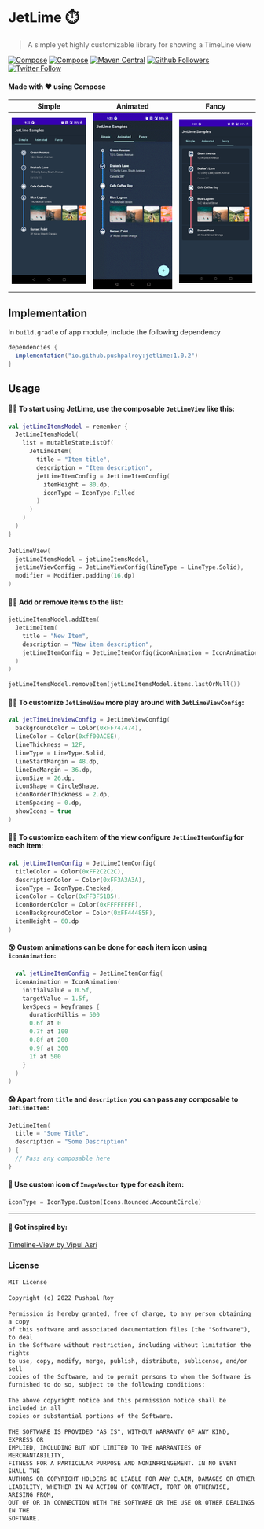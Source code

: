 # JetLime ⏱️

> A simple yet highly customizable library for showing a TimeLine view

[![Compose](https://img.shields.io/badge/Jetpack%20Compose-1.1.0-blue?style=flat-square&logo=appveyor)](https://developer.android.com/jetpack/androidx/versions/all-channel)
[![Compose](https://img.shields.io/github/license/pushpalroy/jetlime?color=blue&style=flat-square&logo=appveyor)](https://github.com/pushpalroy/jetlime/blob/master/LICENSE)
[![Maven Central](https://img.shields.io/maven-central/v/io.github.pushpalroy/jetlime?style=flat-square&logo=appveyor)](https://search.maven.org/artifact/io.github.pushpalroy/jetlime)
[![Github Followers](https://img.shields.io/github/followers/pushpalroy?label=Follow&style=social)](https://github.com/pushpalroy)
[![Twitter Follow](https://img.shields.io/twitter/follow/pushpalroy?label=Follow&style=social)](https://twitter.com/pushpalroy)

#### Made with ❤ using Compose

| Simple | Animated | Fancy |
:-------------------------:|:-------------------------: | :-------------------------: 
<img src="art/simple.png" width=240 />  |  <img src="art/animated.gif" width=240 /> | <img src="art/fancy.png" width=240 />

## Implementation

In `build.gradle` of app module, include the following dependency

```gradle
dependencies {
  implementation("io.github.pushpalroy:jetlime:1.0.2")
}
```

## Usage

#### ✌🏻 To start using JetLime, use the composable `JetLimeView` like this:

```kotlin
val jetLimeItemsModel = remember {
  JetLimeItemsModel(
    list = mutableStateListOf(
      JetLimeItem(
        title = "Item title",
        description = "Item description",
        jetLimeItemConfig = JetLimeItemConfig(
          itemHeight = 80.dp,
          iconType = IconType.Filled
        )
      )
    )
  )
}

JetLimeView(
  jetLimeItemsModel = jetLimeItemsModel,
  jetLimeViewConfig = JetLimeViewConfig(lineType = LineType.Solid),
  modifier = Modifier.padding(16.dp)
)
```

#### 🤲🏻 Add or remove items to the list:

```kotlin
jetLimeItemsModel.addItem(
  JetLimeItem(
    title = "New Item",
    description = "New item description",
    jetLimeItemConfig = JetLimeItemConfig(iconAnimation = IconAnimation())
  )
)
```

```kotlin
jetLimeItemsModel.removeItem(jetLimeItemsModel.items.lastOrNull())
```

#### 🤘🏻 To customize `JetLimeView` more play around with `JetLimeViewConfig`:

```kotlin
val jetTimeLineViewConfig = JetLimeViewConfig(
  backgroundColor = Color(0xFF747474),
  lineColor = Color(0xff00ACEE),
  lineThickness = 12F,
  lineType = LineType.Solid,
  lineStartMargin = 48.dp,
  lineEndMargin = 36.dp,
  iconSize = 26.dp,
  iconShape = CircleShape,
  iconBorderThickness = 2.dp,
  itemSpacing = 0.dp,
  showIcons = true
)
```

#### 👌🏻 To customize each item of the view configure `JetLimeItemConfig` for each item:

```kotlin
val jetLimeItemConfig = JetLimeItemConfig(
  titleColor = Color(0xFF2C2C2C),
  descriptionColor = Color(0xFF3A3A3A),
  iconType = IconType.Checked,
  iconColor = Color(0xFF3F51B5),
  iconBorderColor = Color(0xFFFFFFFF),
  iconBackgroundColor = Color(0xFF44485F),
  itemHeight = 60.dp
)
```

#### 😲 Custom animations can be done for each item icon using `iconAnimation`:

```kotlin
  val jetLimeItemConfig = JetLimeItemConfig(
  iconAnimation = IconAnimation(
    initialValue = 0.5f,
    targetValue = 1.5f,
    keySpecs = keyframes {
      durationMillis = 500
      0.6f at 0
      0.7f at 100
      0.8f at 200
      0.9f at 300
      1f at 500
    }
  )
)
```

#### 😱 Apart from `title` and `description` you can pass any composable to `JetLimeItem`:

```kotlin
JetLimeItem(
  title = "Some Title",
  description = "Some Description"
) {
  // Pass any composable here
}
```

#### 🤪 Use custom icon of `ImageVector` type for each item:

```kotlin
iconType = IconType.Custom(Icons.Rounded.AccountCircle)
```

<hr>

#### 🙏 Got inspired by:

[Timeline-View by Vipul Asri](https://github.com/vipulasri/Timeline-View)

### License

```
MIT License

Copyright (c) 2022 Pushpal Roy

Permission is hereby granted, free of charge, to any person obtaining a copy
of this software and associated documentation files (the "Software"), to deal
in the Software without restriction, including without limitation the rights
to use, copy, modify, merge, publish, distribute, sublicense, and/or sell
copies of the Software, and to permit persons to whom the Software is
furnished to do so, subject to the following conditions:

The above copyright notice and this permission notice shall be included in all
copies or substantial portions of the Software.

THE SOFTWARE IS PROVIDED "AS IS", WITHOUT WARRANTY OF ANY KIND, EXPRESS OR
IMPLIED, INCLUDING BUT NOT LIMITED TO THE WARRANTIES OF MERCHANTABILITY,
FITNESS FOR A PARTICULAR PURPOSE AND NONINFRINGEMENT. IN NO EVENT SHALL THE
AUTHORS OR COPYRIGHT HOLDERS BE LIABLE FOR ANY CLAIM, DAMAGES OR OTHER
LIABILITY, WHETHER IN AN ACTION OF CONTRACT, TORT OR OTHERWISE, ARISING FROM,
OUT OF OR IN CONNECTION WITH THE SOFTWARE OR THE USE OR OTHER DEALINGS IN THE
SOFTWARE.
```